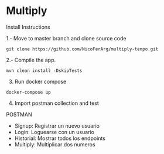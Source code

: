 # Multiply

Install Instructions

1.- Move to master branch and clone source code

```git clone https://github.com/NicoFerArg/multiply-tenpo.git```

2.- Compile the app.

```mvn clean install -DskipTests```

3. Run docker compose

```docker-compose up```

4. Import postman collection and test


POSTMAN

- Signup: Registrar un nuevo usuario
- Login: Loguearse con un usuario
- Historial: Mostrar todos los endpoints
- Multiply: Multiplicar dos numeros

